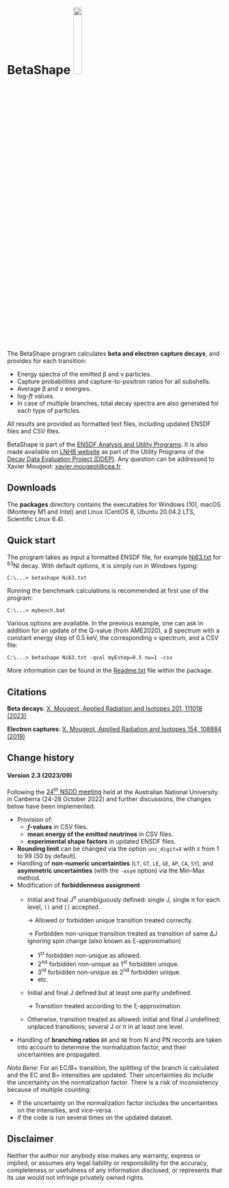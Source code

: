 # BetaShape <img src="http://www.lnhb.fr/img/logo-lnhb.png"  width="20%" height="20%">
The BetaShape program calculates **beta and electron capture decays**, and provides for each transition: 
* Energy spectra of the emitted &beta; and &nu; particles.
* Capture probabilities and capture-to-positron ratios for all subshells.
* Average &beta; and &nu; energies.
* log-_ft_ values.
* In case of multiple branches, total decay spectra are also generated for each type of particles. 

All results are provided as formatted text files, including updated ENSDF files and CSV files.

BetaShape is part of the [ENSDF Analysis and Utility Programs](https://nds.iaea.org/public/ensdf_pgm/). 
It is also made available on [LNHB website](http://www.lnhb.fr/rd-activities/spectrum-processing-software/) as part of the Utility Programs of the [Decay Data Evaluation Project (DDEP)](http://www.lnhb.fr/nuclear-data/nuclear-data-table/). 
Any question can be addressed to Xavier Mougeot: xavier.mougeot@cea.fr

## Downloads
The **packages** directory contains the executables for Windows (10), macOS (Monterey M1 and Intel) and Linux (CentOS 8, Ubuntu 20.04.2 LTS, Scientific Linux 6.4).

## Quick start

The program takes as input a formatted ENSDF file, for example [Ni63.txt](http://www.lnhb.fr/nuclides/Ni-63.txt) for <sup>63</sup>Ni decay. With default options, it is simply run in Windows typing: 
```
C:\...> betashape Ni63.txt
```
Running the benchmark calculations is recommended at first use of the program:
```
C:\...> mybench.bat
```
Various options are available. In the previous example, one can ask in addition for an update of the Q-value (from AME2020), a &beta; spectrum with a constant energy step of 0.5 keV, the corresponding &nu; spectrum, and a CSV file:
```
C:\...> betashape Ni63.txt -qval myEstep=0.5 nu=1 -csv
```
More information can be found in the [Readme.txt](http://www.lnhb.fr/software/BetaShape_ReadMe.txt) file within the package. 

## Citations
**Beta decays**: [X. Mougeot, Applied Radiation and Isotopes 201, 111018 (2023)](https://doi.org/10.1016/j.apradiso.2023.111018)

**Electron captures**: [X. Mougeot, Applied Radiation and Isotopes 154, 108884 (2019)](https://doi.org/10.1016/j.apradiso.2019.108884)

## Change history
#### Version 2.3 (2023/09)
Following the [24<sup>th</sup> NSDD meeting](https://conferences.iaea.org/event/323/) held at the Australian National University in Canberra (24-28 October 2022) and further discussions, the changes below have been implemented.
* Provision of:
  - __*f*-values__ in CSV files.
  - __mean energy of the emitted neutrinos__ in CSV files.
  - __experimental shape factors__ in updated ENSDF files.
* **Rounding limit** can be changed via the option `unc_digit=X` with `X` from 1 to 99 (50 by default).
* Handling of __non-numeric uncertainties__ (`LT`, `GT`, `LE`, `GE`, `AP`, `CA`, `SY`), and __asymmetric uncertainties__ (with the `-asym` option) via the Min-Max method.
* Modification of __forbiddenness assignment__
  * Initial and final J<sup>&pi;</sup> unambiguously defined: single J, single &pi; for each level, `()` and `[]` accepted.

    &rarr; Allowed or forbidden unique transition treated correctly.

    &rarr; Forbidden non-unique transition treated as transition of same &Delta;J ignoring spin change (also known as &xi;-approximation)
    * 1<sup>st</sup> forbidden non-unique as allowed.
    * 2<sup>nd</sup> forbidden non-unique as 1<sup>st</sup> forbidden unique.
    * 3<sup>rd</sup> forbidden non-unique as 2<sup>nd</sup> forbidden unique.
    * etc.
  * Initial and final J defined but at least one parity undefined.

    &rarr; Transition treated according to the &xi;-approximation.
  * Otherwise, transition treated as allowed: initial and final J undefined; unplaced transitions; several J or &pi; in at least one level.
* Handling of __branching ratios__
`BR` and `NB` from N and PN records are taken into account to determine the normalization factor, and their uncertainties are propagated.

_Nota Bene_: For an EC/B+ transition, the splitting of the branch is calculated and the EC and B+ intensities are updated. Their uncertainties do include the uncertainty on the normalization factor. There is a risk of inconsistency because of multiple counting:
  * If the uncertainty on the normalization factor includes the uncertainties on the intensities, and vice-versa.
  * If the code is run several times on the updated dataset.

## Disclaimer
Neither the author nor anybody else makes any warranty, express or implied, or assumes any legal liability or responsibility for the accuracy, completeness or usefulness of any information disclosed, or represents that its use would not infringe privately owned rights.
